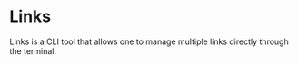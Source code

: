 # Links
Links is a CLI tool that allows one to manage multiple links directly through the terminal.
